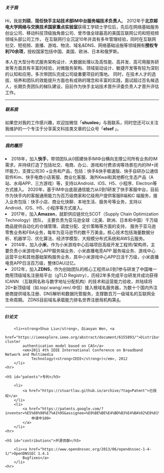 <div class="zh post-container">
    <h5>关于我</h5>
    <p>
       Hi，我是<strong>刘硕</strong>，<strong>现任快手主站技术部IM中台服务端技术负责人</strong>。
       2012年于<strong>北京邮电大学网络与交换技术国家重点实验室</strong>获得工学硕士学位后，先后在网络基础服务创业公司、移动科技顶级独角兽公司、曾市值全球最高的美国互联网公司和短视频领域头部公司工作，
       在互联网行业沉淀10年并具有多年管理经验，同时在互联网社交、短视频、直播、游戏、物流、域名&DNS、网络基础设施等领域拥有<strong>授权专利70余项</strong
       >，授权国家包括中国、美国、欧洲、日本和俄罗斯。
    </p>
    <p>
     本人在大型分布式服务架构设计、大数据处理以及高性能、高并发、高可用服务研发等方面具有丰富的经验，对微服务架构、领域驱动设计、敏捷开发等有较为深刻的认知和应用，多次带团队完成公司级重要项目的落地。
     同时，在技术人才的选拔、培养和团队的效能提升方面也有成熟的理念和丰富的实践，面试超过百名候选人，长期负责团队的梯队建设，目前作为快手主站技术晋升评委负责人才晋升评估工作。
    </p>
    <hr>
    <h5>联系我</h5>
    <p>
     如果您对我的工作感兴趣，欢迎加微信「<strong>shuoleo</strong>」与我联系，同时您还可以关注我维护的一个专注于分享英文科技类文章的公众号「<strong>elsef
     </strong>」。
    </p>    
    <hr>
    <h5>我的履历</h5>
    <li>
    2018年，加入<strong>快手</strong>，带领团队从0搭建快手IM中台横向支撑公司所有业务的IM需求，并持续打造了包括社交、电商、办公、游戏和付费咨询等场景在内的IM+闭环能力，支撑公司30
    +业务和产品，包括：快手&快手极速版、快手自研办公通信软件Kim、快手电商小店客服、商业化客服、海外Kwai和其他孵化生态产品（A站、水母APP、三方游戏）等，支持以Android、iOS、H5、小程序、Electron等方式接入。
    2020年，基于IM中台底层通信能力从0到1研发了快手客服中台，目前作为快手内的客服通用能力为百万级商家和亿级用户提供客服B端和C
    端服务，接入业务包括：快手小店、商业化快聊、本地生活、服务号等业务，支持以Android、iOS、H5、小程序等方式接入。
    </li>
    <li>
    2017年，加入<strong>Amazon</strong>，就职供应链优化SCOT（Supply Chain Optimization Technology）团队，
    主要负责为亚马逊全球（北美、欧洲、日本和中国）千万级商品提供自动化的仓储管理、调度分配、定价策略等方面的支持，
    服务于亚马逊零售业务和FBA业务，每年为亚马逊节约数千万美金。核心技术包括海量数据分析、机器学习、优化算法、经济学模型、大规模分布式系统和AWS云服务。
    </li>
    <li>
    2014年，加入<strong>小米</strong>，作为小米游戏中心后端项目高级开发工程师/架构师，主要负责小米游戏中心APP服务端业务、小米直播电竞APP
    服务端业务、游戏中心运营平台和其他基础架构服务业务，其中小米游戏中心APP日活千万级，小米直播电竞APP日活百万级，整体DAU过亿。
    </li>
    <li>
    2012年，加入<strong>ZDNS</strong>，作为创始团队的核心工程师从0到1参与研发了中国唯一商用顶级域名注册局平台（gTLD Registry），历经2年多完成平台研发并成功获得ICANN
    （互联网名称与数字地址分配机构）的技术和运营能力验收，并陆续将20+新顶级域（如.top/.wang/.ren/.中信）接入根域名服务器，为数十个国内外注册商提供域名注册、DNS解析和数据托管服务，支撑数百万一级域名的互联网全生命周期。
    ZDNS目前域名承载能力排名世界注册局机构第<a href="https://ntldstats.com/backend">4</a>。
    </li>
    <hr>
    <h5 id="conferences">EI论文</h5>

        <li><strong>Shuo Liu</strong>, Qiaoyan Wen, <a
                href="https://ieeexplore.ieee.org/abstract/document/6155893/">Distributed cluster
            authentication model based on CAS</a>
            <em>2011 4th IEEE International Conference on Broadband Network and Multimedia
                Technology(<strong>IEEE</strong>)</em>, 2012
        </li>
    <hr>

    <h5 id="patents">专利</h5>

        <li>
            <a href="https://stuartlau.github.io/archive/?tag=Patent">已授权</a>
        </li>
        <li>
            <a href="https://patents.google.com/?inventor=%E5%88%98%E7%A1%95&assignee=%E8%BE%BE%E4%BD%B3%E4%BA%92%E8%81%94,%E5%8C%97%E4%BA%AC%E5%B0%8F%E7%B1%B3%E7%A7%BB%E5%8A%A8%E8%BD%AF%E4%BB%B6%E6%9C%89%E9%99%90%E5%85%AC%E5%8F%B8&type=PATENT&num=100&sort=new">
                申请中180+
            </a>
        </li>
    <hr>

    <h5 id="contributions">开源贡献</h5>

        <li><a href="https://www.opendnssec.org/2013/06/opendnssec-1-4-1/">OpenDNSSEC 1.4.1
            Bugfixes</a>
        </li>
    <hr>
        
    
</div>